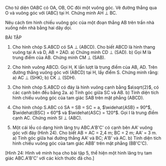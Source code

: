 Cho tứ diện OABC có OA, OB, OC đôi một vuông góc. Vẽ đường thẳng qua O và vuông góc với (ABC) tại H. Chứng minh AH ⊥ BC.

Nêu cách tìm hình chiếu vuông góc của một đoạn thẳng AB trên trần nhà xuống nền nhà bằng hai dây dọi.

BÀI TẬP

1. Cho hình chóp S.ABCD có SA ⊥ (ABCD). Cho biết ABCD là hình thang vuông tại A và D, AB = 2AD.
   a) Chứng minh CD ⊥ (SAD).
   b) Gọi M là trung điểm của AB. Chứng minh CM ⊥ (SAB).

2. Cho hình vuông ABCD. Gọi H, K lần lượt là trung điểm của AB, AD. Trên đường thẳng vuông góc với (ABCD) tại H, lấy điểm S. Chứng minh rằng:
   a) AC ⊥ (SHK);          b) CK ⊥ (SDH).

3. Cho hình chóp S.ABCD có đáy là hình vuông cạnh bằng $a\sqrt{2}$, có các cạnh bên đều bằng 2a.
   a) Tính góc giữa SC và AB.
   b) Tính diện tích hình chiếu vuông góc của tam giác SAB trên mặt phẳng (ABCD).

4. Cho hình chóp S.ABC có SA = SB = SC = a, $\widehat{ASB} = 90°$,
   $\widehat{BSC} = 60°$ và $\widehat{ASC} = 120°$. Gọi I là trung điểm cạnh AC.
   Chứng minh SI ⊥ (ABC).

5. Một cái lều có dạng hình lăng trụ ABC.A'B'C' có cạnh bên AA'
   vuông góc với đáy (Hình 24).
   Cho biết AB = AC = 2,4 m; BC = 2 m; AA' = 3 m.
   a) Tính góc giữa hai đường thẳng AA' và BC; A'B' và AC.
   b) Tính diện tích hình chiếu vuông góc của tam giác ABB'
      trên mặt phẳng (BB'C'C).

[Hình 24: Hình vẽ minh họa cho bài tập 5, thể hiện một hình lăng trụ tam giác ABC.A'B'C' với các kích thước đã cho.]